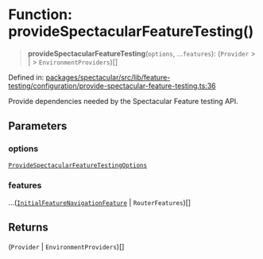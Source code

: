 # Function: provideSpectacularFeatureTesting()

> **provideSpectacularFeatureTesting**(`options`, ...`features`): (`Provider` >
> \| > `EnvironmentProviders`)[]

Defined in:
[packages/spectacular/src/lib/feature-testing/configuration/provide-spectacular-feature-testing.ts:36](https://github.com/ngworker/ngworker/blob/68f93463b2af844af0ea290a92a5168b936997ae/packages/spectacular/src/lib/feature-testing/configuration/provide-spectacular-feature-testing.ts#L36)

Provide dependencies needed by the Spectacular Feature testing API.

## Parameters

### options

[`ProvideSpectacularFeatureTestingOptions`](../interfaces/ProvideSpectacularFeatureTestingOptions.md)

### features

...([`InitialFeatureNavigationFeature`](../type-aliases/InitialFeatureNavigationFeature.md)
\| `RouterFeatures`)[]

## Returns

(`Provider` \| `EnvironmentProviders`)[]

